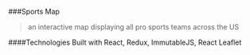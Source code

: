 ###Sports Map
> an interactive map displaying all pro sports teams across the US

####Technologies
Built with React, Redux, ImmutableJS, React Leaflet
